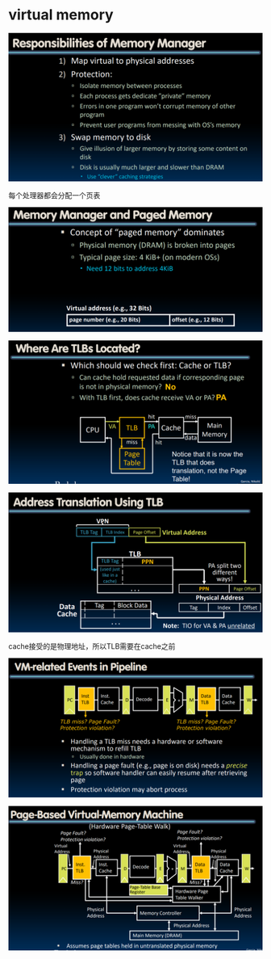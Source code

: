 # virtual memory

  

![image-20211209222748921](https://raw.githubusercontent.com/RogersLj/Image/master/PicGo/image-20211209222748921.png)



每个处理器都会分配一个页表

![image-20211210153057543](https://raw.githubusercontent.com/RogersLj/Image/master/PicGo/image-20211210153057543.png)

![image-20211210183753799](https://raw.githubusercontent.com/RogersLj/Image/master/PicGo/image-20211210183753799.png)

![image-20211210183913595](https://raw.githubusercontent.com/RogersLj/Image/master/PicGo/image-20211210183913595.png)

cache接受的是物理地址，所以TLB需要在cache之前



![image-20211210184043711](https://raw.githubusercontent.com/RogersLj/Image/master/PicGo/image-20211210184043711.png)



![image-20211210184102205](https://raw.githubusercontent.com/RogersLj/Image/master/PicGo/image-20211210184102205.png)
